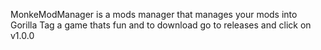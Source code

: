 MonkeModManager is a mods manager
that manages your mods into Gorilla Tag
a game thats fun and to download go
to releases and click on v1.0.0
